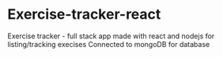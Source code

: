 # Exercise-tracker-react
Exercise tracker - full stack app made with react and nodejs for listing/tracking execises
Connected to mongoDB for database
